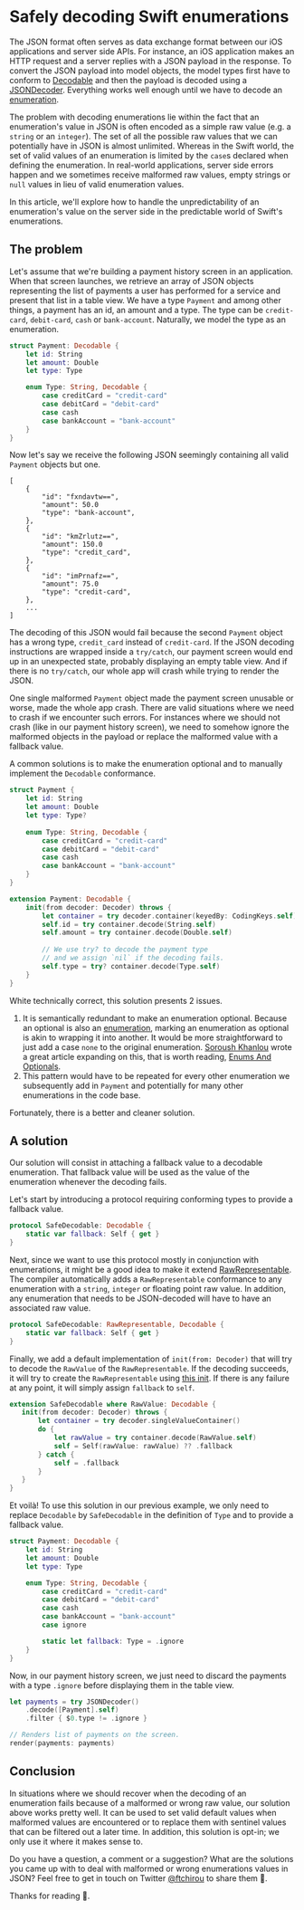 # Safely decoding Swift enumerations

The JSON format often serves as data exchange format between our iOS applications and server side APIs. For instance, an iOS application makes an HTTP request and a server replies with a JSON payload in the response. To convert the JSON payload into model objects, the model types first have to conform to [Decodable](https://developer.apple.com/documentation/swift/decodable) and then the payload is decoded using a [JSONDecoder](https://developer.apple.com/documentation/foundation/jsondecoder). Everything works well enough until we have to decode an [enumeration](https://docs.swift.org/swift-book/LanguageGuide/Enumerations.html). 

The problem with decoding enumerations lie within the fact that an enumeration's value in JSON is often encoded as a simple raw value (e.g. a `string` or an `integer`). The set of all the possible raw values that we can potentially have in JSON is almost unlimited. Whereas in the Swift world, the set of valid values of an enumeration is limited by the `case`s declared when defining the enumeration. In real-world applications, server side errors happen and we sometimes receive malformed raw values, empty strings or `null` values in lieu of valid enumeration values.

In this article, we'll explore how to handle the unpredictability of an enumeration's value on the server side in the predictable world of Swift's enumerations.

## The problem

Let's assume that we're building a payment history screen in an application. When that screen launches, we retrieve an array of JSON objects representing the list of payments a user has performed for a service and present that list in a table view. We have a type `Payment` and among other things, a payment has an id, an amount and a type. The type can be `credit-card`, `debit-card`, `cash` or `bank-account`. Naturally, we model the type as an enumeration.

```swift
struct Payment: Decodable {
    let id: String
    let amount: Double
    let type: Type

    enum Type: String, Decodable {
        case creditCard = "credit-card"
        case debitCard = "debit-card"
        case cash
        case bankAccount = "bank-account"
    }
}
```

Now let's say we receive the following JSON seemingly containing all valid `Payment` objects but one.

```shell
[
    {
        "id": "fxndavtw==",
        "amount": 50.0
        "type": "bank-account",
    },
    {
        "id": "kmZrlutz==",
        "amount": 150.0
        "type": "credit_card",
    },
    {
        "id": "imPrnafz==",
        "amount": 75.0
        "type": "credit-card",
    },
    ...
]
```

The decoding of this JSON would fail because the second `Payment` object has a wrong type, `credit_card` instead of `credit-card`. If the JSON decoding instructions are wrapped inside a `try/catch`, our payment screen would end up in an unexpected state, probably displaying an empty table view. And if there is no `try/catch`, our whole app will crash while trying to render the JSON.

One single malformed `Payment` object made the payment screen unusable or worse, made the whole app crash. There are valid situations where we need to crash if we encounter such errors. For instances where we should not crash (like in our payment history screen), we need to somehow ignore the malformed objects in the payload or replace the malformed value with a fallback value.

A common solutions is to make the enumeration optional and to manually implement the `Decodable` conformance.

```swift
struct Payment {
    let id: String
    let amount: Double
    let type: Type?
    
    enum Type: String, Decodable {
        case creditCard = "credit-card"
        case debitCard = "debit-card"
        case cash
        case bankAccount = "bank-account"
    }
}

extension Payment: Decodable {
    init(from decoder: Decoder) throws {
        let container = try decoder.container(keyedBy: CodingKeys.self)
        self.id = try container.decode(String.self)
        self.amount = try container.decode(Double.self)
        
        // We use try? to decode the payment type
        // and we assign `nil` if the decoding fails.
        self.type = try? container.decode(Type.self)
    }
}
``` 

White technically correct, this solution presents 2 issues.

1. It is semantically redundant to make an enumeration optional. Because an optional is also an [enumeration](https://developer.apple.com/documentation/swift/optional), marking an enumeration as optional is akin to wrapping it into another. It would be more straightforward to just add a case `none` to the original enumeration. [Soroush Khanlou](https://twitter.com/khanlou) wrote a great article expanding on this, that is worth reading, [Enums And Optionals](http://khanlou.com/2018/04/enums-and-optionals/).
2. This pattern would have to be repeated for every other enumeration we subsequently add in `Payment` and potentially for many other enumerations in the code base.

Fortunately, there is a better and cleaner solution.

## A solution

 Our solution will consist in attaching a fallback value to a decodable enumeration. That fallback value will be used as the value of the enumeration whenever the decoding fails.
  
 Let's start by introducing a protocol requiring conforming types to provide a fallback value.
 
 ```swift
 protocol SafeDecodable: Decodable {
     static var fallback: Self { get }
 }
 ```
 
 Next, since we want to use this protocol mostly in conjunction with enumerations, it might be a good idea to make it extend [RawRepresentable](https://developer.apple.com/documentation/swift/rawrepresentable). The compiler automatically adds a `RawRepresentable` conformance to any enumeration with a `string`, `integer` or floating point raw value. In addition, any enumeration that needs to be JSON-decoded will have to have an associated raw value.
 
 ```swift
 protocol SafeDecodable: RawRepresentable, Decodable {
     static var fallback: Self { get }
 }
 ```
 
 Finally, we add a default implementation of `init(from: Decoder)` that will try to decode the `RawValue` of the `RawRepresentable`. If the decoding succeeds, it will try to create the `RawRepresentable` using [this init](https://developer.apple.com/documentation/swift/rawrepresentable/1538354-init). If there is any failure at any point, it will simply assign `fallback` to `self`.
 
 ```swift
 extension SafeDecodable where RawValue: Decodable {
    init(from decoder: Decoder) throws {
        let container = try decoder.singleValueContainer()
        do {
            let rawValue = try container.decode(RawValue.self)
            self = Self(rawValue: rawValue) ?? .fallback
        } catch {
            self = .fallback
        }
    }
}
```

Et voilà! To use this solution in our previous example, we only need to replace `Decodable` by `SafeDecodable` in the definition  of `Type` and to provide a fallback value.

```swift
struct Payment: Decodable {
    let id: String
    let amount: Double
    let type: Type

    enum Type: String, Decodable {
        case creditCard = "credit-card"
        case debitCard = "debit-card"
        case cash
        case bankAccount = "bank-account"
        case ignore

        static let fallback: Type = .ignore
    }
}
```

Now, in our payment history screen, we just need to discard the payments with a type `.ignore` before displaying them in the table view.

```swift
let payments = try JSONDecoder()
    .decode([Payment].self)
    .filter { $0.type != .ignore }

// Renders list of payments on the screen.
render(payments: payments)
```

## Conclusion

In situations where we should recover when the decoding of an enumeration fails because of a malformed or wrong raw value, our solution above works pretty well. It can be used to set valid default values when malformed values are encountered or to replace them with sentinel values that can be filtered out a later time. In addition, this solution is opt-in; we only use it where it makes sense to.

Do you have a question, a comment or a suggestion? What are the solutions you came up with to deal with malformed or wrong enumerations values in JSON? Feel free to get in touch on Twitter [@ftchirou](https://twitter.com/ftchirou/) to share them 🙂.

Thanks for reading 👋.

